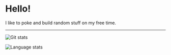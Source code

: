 # Hello!

I like to poke and build random stuff on my free time.

---

![Git stats](https://github-readme-stats.vercel.app/api?username=intrnl&include_all_commits=true&show_icons=true&&hide_rank=true&hide_border=true)

![Language stats](https://github-readme-stats.vercel.app/api/top-langs/?username=intrnl&layout=compact&hide_border=true)
